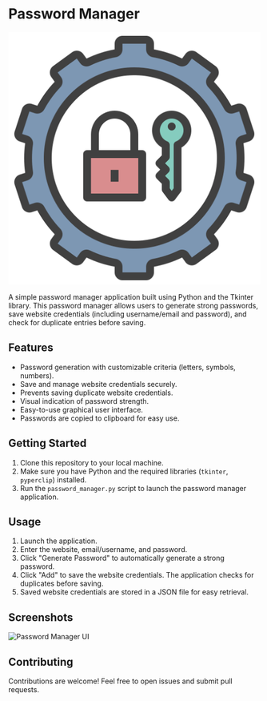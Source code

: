 # Password Manager

![Password Manager Logo](logo.png)

A simple password manager application built using Python and the Tkinter library. This password manager allows users to generate strong passwords, save website credentials (including username/email and password), and check for duplicate entries before saving.

## Features

- Password generation with customizable criteria (letters, symbols, numbers).
- Save and manage website credentials securely.
- Prevents saving duplicate website credentials.
- Visual indication of password strength.
- Easy-to-use graphical user interface.
- Passwords are copied to clipboard for easy use.

## Getting Started

1. Clone this repository to your local machine.
2. Make sure you have Python and the required libraries (`tkinter`, `pyperclip`) installed.
3. Run the `password_manager.py` script to launch the password manager application.

## Usage

1. Launch the application.
2. Enter the website, email/username, and password.
3. Click "Generate Password" to automatically generate a strong password.
4. Click "Add" to save the website credentials. The application checks for duplicates before saving.
5. Saved website credentials are stored in a JSON file for easy retrieval.

## Screenshots

![Password Manager UI](screenshot.png)

## Contributing

Contributions are welcome! Feel free to open issues and submit pull requests.
